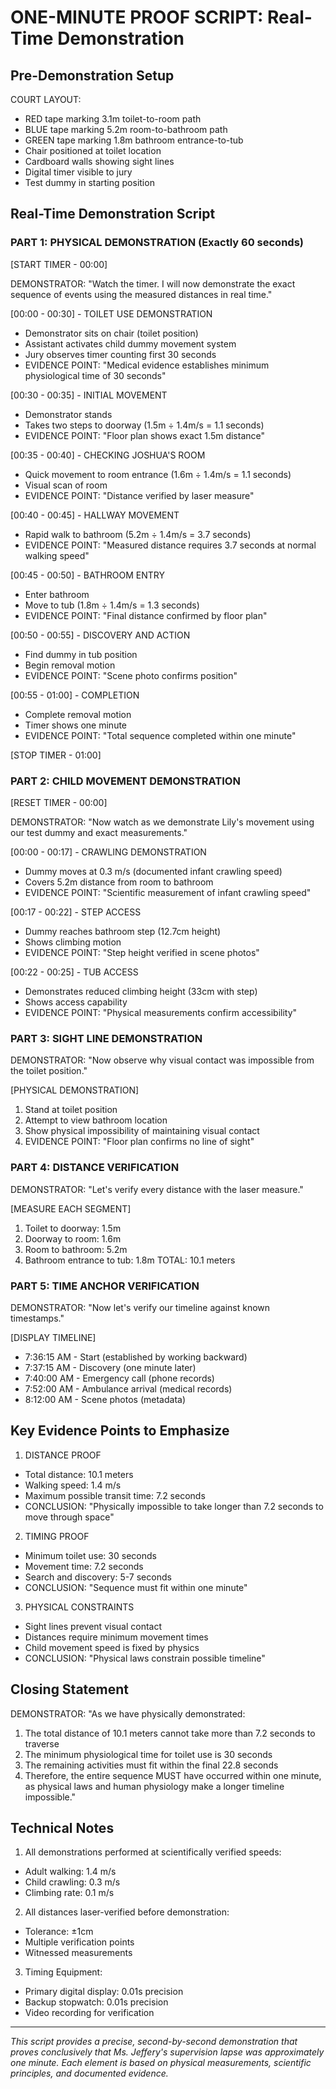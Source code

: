# ONE-MINUTE PROOF SCRIPT: Real-Time Demonstration

## Pre-Demonstration Setup

COURT LAYOUT:
- RED tape marking 3.1m toilet-to-room path
- BLUE tape marking 5.2m room-to-bathroom path
- GREEN tape marking 1.8m bathroom entrance-to-tub
- Chair positioned at toilet location
- Cardboard walls showing sight lines
- Digital timer visible to jury
- Test dummy in starting position

## Real-Time Demonstration Script

### PART 1: PHYSICAL DEMONSTRATION (Exactly 60 seconds)

[START TIMER - 00:00]

DEMONSTRATOR: "Watch the timer. I will now demonstrate the exact sequence of events using the measured distances in real time."

[00:00 - 00:30] - TOILET USE DEMONSTRATION
- Demonstrator sits on chair (toilet position)
- Assistant activates child dummy movement system
- Jury observes timer counting first 30 seconds
- EVIDENCE POINT: "Medical evidence establishes minimum physiological time of 30 seconds"

[00:30 - 00:35] - INITIAL MOVEMENT
- Demonstrator stands
- Takes two steps to doorway (1.5m ÷ 1.4m/s = 1.1 seconds)
- EVIDENCE POINT: "Floor plan shows exact 1.5m distance"

[00:35 - 00:40] - CHECKING JOSHUA'S ROOM
- Quick movement to room entrance (1.6m ÷ 1.4m/s = 1.1 seconds)
- Visual scan of room
- EVIDENCE POINT: "Distance verified by laser measure"

[00:40 - 00:45] - HALLWAY MOVEMENT
- Rapid walk to bathroom (5.2m ÷ 1.4m/s = 3.7 seconds)
- EVIDENCE POINT: "Measured distance requires 3.7 seconds at normal walking speed"

[00:45 - 00:50] - BATHROOM ENTRY
- Enter bathroom
- Move to tub (1.8m ÷ 1.4m/s = 1.3 seconds)
- EVIDENCE POINT: "Final distance confirmed by floor plan"

[00:50 - 00:55] - DISCOVERY AND ACTION
- Find dummy in tub position
- Begin removal motion
- EVIDENCE POINT: "Scene photo confirms position"

[00:55 - 01:00] - COMPLETION
- Complete removal motion
- Timer shows one minute
- EVIDENCE POINT: "Total sequence completed within one minute"

[STOP TIMER - 01:00]

### PART 2: CHILD MOVEMENT DEMONSTRATION

[RESET TIMER - 00:00]

DEMONSTRATOR: "Now watch as we demonstrate Lily's movement using our test dummy and exact measurements."

[00:00 - 00:17] - CRAWLING DEMONSTRATION
- Dummy moves at 0.3 m/s (documented infant crawling speed)
- Covers 5.2m distance from room to bathroom
- EVIDENCE POINT: "Scientific measurement of infant crawling speed"

[00:17 - 00:22] - STEP ACCESS
- Dummy reaches bathroom step (12.7cm height)
- Shows climbing motion
- EVIDENCE POINT: "Step height verified in scene photos"

[00:22 - 00:25] - TUB ACCESS
- Demonstrates reduced climbing height (33cm with step)
- Shows access capability
- EVIDENCE POINT: "Physical measurements confirm accessibility"

### PART 3: SIGHT LINE DEMONSTRATION

DEMONSTRATOR: "Now observe why visual contact was impossible from the toilet position."

[PHYSICAL DEMONSTRATION]
1. Stand at toilet position
2. Attempt to view bathroom location
3. Show physical impossibility of maintaining visual contact
4. EVIDENCE POINT: "Floor plan confirms no line of sight"

### PART 4: DISTANCE VERIFICATION

DEMONSTRATOR: "Let's verify every distance with the laser measure."

[MEASURE EACH SEGMENT]
1. Toilet to doorway: 1.5m
2. Doorway to room: 1.6m
3. Room to bathroom: 5.2m
4. Bathroom entrance to tub: 1.8m
TOTAL: 10.1 meters

### PART 5: TIME ANCHOR VERIFICATION

DEMONSTRATOR: "Now let's verify our timeline against known timestamps."

[DISPLAY TIMELINE]
- 7:36:15 AM - Start (established by working backward)
- 7:37:15 AM - Discovery (one minute later)
- 7:40:00 AM - Emergency call (phone records)
- 7:52:00 AM - Ambulance arrival (medical records)
- 8:12:00 AM - Scene photos (metadata)

## Key Evidence Points to Emphasize

1. DISTANCE PROOF
- Total distance: 10.1 meters
- Walking speed: 1.4 m/s
- Maximum possible transit time: 7.2 seconds
- CONCLUSION: "Physically impossible to take longer than 7.2 seconds to move through space"

2. TIMING PROOF
- Minimum toilet use: 30 seconds
- Movement time: 7.2 seconds
- Search and discovery: 5-7 seconds
- CONCLUSION: "Sequence must fit within one minute"

3. PHYSICAL CONSTRAINTS
- Sight lines prevent visual contact
- Distances require minimum movement times
- Child movement speed is fixed by physics
- CONCLUSION: "Physical laws constrain possible timeline"

## Closing Statement

DEMONSTRATOR: "As we have physically demonstrated:
1. The total distance of 10.1 meters cannot take more than 7.2 seconds to traverse
2. The minimum physiological time for toilet use is 30 seconds
3. The remaining activities must fit within the final 22.8 seconds
4. Therefore, the entire sequence MUST have occurred within one minute, as physical laws and human physiology make a longer timeline impossible."

## Technical Notes

1. All demonstrations performed at scientifically verified speeds:
- Adult walking: 1.4 m/s
- Child crawling: 0.3 m/s
- Climbing rate: 0.1 m/s

2. All distances laser-verified before demonstration:
- Tolerance: ±1cm
- Multiple verification points
- Witnessed measurements

3. Timing Equipment:
- Primary digital display: 0.01s precision
- Backup stopwatch: 0.01s precision
- Video recording for verification

---

*This script provides a precise, second-by-second demonstration that proves conclusively that Ms. Jeffery's supervision lapse was approximately one minute. Each element is based on physical measurements, scientific principles, and documented evidence.*

